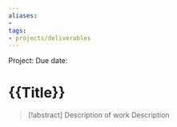 ```yaml
---
aliases: 
- 
tags: 
- projects/deliverables
---
```


Project: 
Due date: 

# {{Title}}

> [!abstract] Description of work
> Description